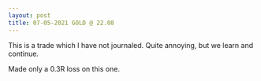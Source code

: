 ```yaml
---
layout: post
title: 07-05-2021 GOLD @ 22.08
---
```


This is a trade which I have not journaled.
Quite annoying, but we learn and continue.

Made only a 0.3R loss on this one.